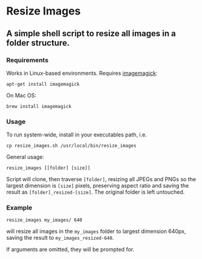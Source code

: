 # Resize Images

## A simple shell script to resize all images in a folder structure.

### Requirements

Works in Linux-based environments. Requires [imagemagick](https://imagemagick.org/index.php):
```
apt-get install imagemagick
```
On Mac OS:
```
brew install imagemagick
```

### Usage

To run system-wide, install in your executables path, i.e.
```
cp resize_images.sh /usr/local/bin/resize_images
```
General usage:
```
resize_images [[folder] [size]]
```
Script will clone, then traverse `[folder]`, resizing all JPEGs and PNGs so the largest dimension is `[size]` pixels, preserving aspect ratio and saving the result as `[folder]_resized-[size]`. The original folder is left untouched.

### Example

```
resize_images my_images/ 640
```
will resize all images in the `my_images` folder to largest dimension 640px, saving the result to `my_images_resized-640`.

If arguments are omitted, they will be prompted for.

